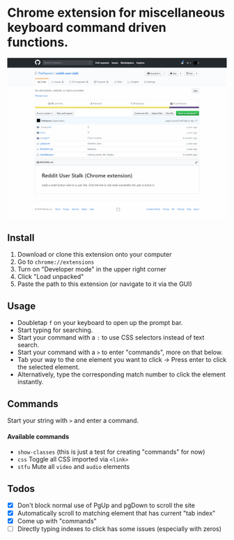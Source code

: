 # Chrome extension for miscellaneous keyboard command driven functions.

![Demo gif](https://github.com/ThePaavero/ff/blob/master/demo-gif.gif)

## Install
1. Download or clone this extension onto your computer
2. Go to `chrome://extensions`
3. Turn on "Developer mode" in the upper right corner
4. Click "Load unpacked"
5. Paste the path to this extension (or navigate to it via the GUI)

## Usage
* Doubletap `f` on your keyboard to open up the prompt bar.
* Start typing for searching.
* Start your command with a `:` to use CSS selectors instead of text search.
* Start your command with a `>` to enter "commands", more on that below.
* Tab your way to the one element you want to click -> Press enter to click the selected element.
* Alternatively, type the corresponding match number to click the element instantly.

## Commands
Start your string with `>` and enter a command.

#### Available commands
- `show-classes` (this is just a test for creating "commands" for now)
- `css` Toggle all CSS imported via `<link>`
- `stfu` Mute all `video` and `audio` elements

## Todos
- [x] Don't block normal use of PgUp and pgDown to scroll the site
- [x] Automatically scroll to matching element that has current "tab index"
- [x] Come up with "commands"
- [ ] Directly typing indexes to click has some issues (especially with zeros) 